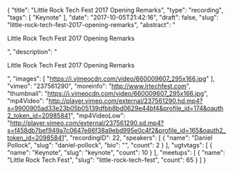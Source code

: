 {
  "title": "Little Rock Tech Fest 2017 Opening Remarks",
  "type": "recording",
  "tags": [
    "Keynote"
  ],
  "date": "2017-10-05T21:42:16",
  "draft": false,
  "slug": "little-rock-tech-fest-2017-opening-remarks",
  "abstract": "<p>Little Rock Tech Fest 2017 Opening Remarks</p>",
  "description": "<p>Little Rock Tech Fest 2017 Opening Remarks</p>",
  "images": [
    "https://i.vimeocdn.com/video/660009607_295x166.jpg"
  ],
  "vimeo": "237561290",
  "moreinfo": "http://www.lrtechfest.com",
  "thumbnail": "https://i.vimeocdn.com/video/660009607_295x166.jpg",
  "mp4Video": "http://player.vimeo.com/external/237561290.hd.mp4?s=9900905ad33e23b05b05139dfbb8bd0629e44bf4&profile_id=174&oauth2_token_id=20985841",
  "mp4VideoLow": "http://player.vimeo.com/external/237561290.sd.mp4?s=f458db7bef949a7c0647e86f38a9ebd995e0c4f2&profile_id=165&oauth2_token_id=20985841",
  "recordingID": 22,
  "speakers": [
    {
      "name": "Daniel Pollock",
      "slug": "daniel-pollock",
      "bio": "",
      "count": 2
    }
  ],
  "ugtvtags": [
    {
      "name": "Keynote",
      "slug": "keynote",
      "count": 10
    }
  ],
  "meetups": [
    {
      "name": "Little Rock Tech Fest",
      "slug": "little-rock-tech-fest",
      "count": 65
    }
  ]
}